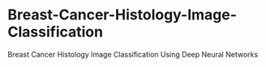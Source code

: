 # Breast-Cancer-Histology-Image-Classification
Breast Cancer Histology Image Classification Using Deep Neural Networks
